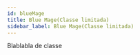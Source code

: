 ```yaml
---
id: blueMage
title: Blue Mage(Classe limitada)
sidebar_label: Blue Mage(Classe limitada)
---
```

Blablabla de classe
